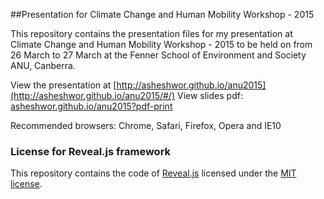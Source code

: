 ##Presentation for Climate Change and Human Mobility Workshop - 2015

This repository contains the presentation files for my presentation at Climate Change and Human Mobility Workshop - 2015 to be held on from 26 March to 27 March at the Fenner School of Environment and Society ANU, Canberra.

View the presentation at [http://asheshwor.github.io/anu2015](http://asheshwor.github.io/anu2015/#/)
View slides pdf: [asheshwor.github.io/anu2015?pdf-print](http://asheshwor.github.io/anu?pdf-print )

Recommended browsers: Chrome, Safari, Firefox, Opera and IE10

### License for Reveal.js framework

This repository contains the code of [Reveal.js](https://github.com/hakimel/reveal.js) licensed under the [MIT license](https://github.com/asheshwor/anu/blob/master/LICENSE).
